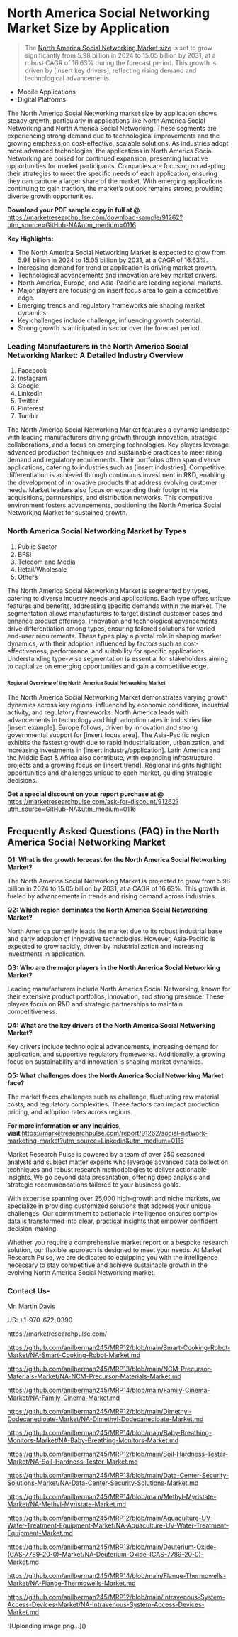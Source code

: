 <h1>North America Social Networking Market&nbsp;Size by Application</h1><blockquote><p>The <a href="https://marketresearchpulse.com/download-sample/91262?utm_source=GitHub-NA&amp;utm_medium=0116">North America Social Networking Market size</a> is set to grow significantly from 5.98 billion in 2024 to 15.05 billion by 2031, at a robust CAGR of 16.63% during the forecast period. This growth is driven by [insert key drivers], reflecting rising demand and technological advancements.</p></blockquote><ul><li>Mobile Applications<li> Digital Platforms</li></ul><p>The North America Social Networking market size by application shows steady growth, particularly in applications like North America Social Networking and North America Social Networking. These segments are experiencing strong demand due to technological improvements and the growing emphasis on cost-effective, scalable solutions. As industries adopt more advanced technologies, the applications in North America Social Networking are poised for continued expansion, presenting lucrative opportunities for market participants. Companies are focusing on adapting their strategies to meet the specific needs of each application, ensuring they can capture a larger share of the market. With emerging applications continuing to gain traction, the market’s outlook remains strong, providing diverse growth opportunities.</p><p><strong>Download your PDF sample copy in full at @ </strong><a href="https://marketresearchpulse.com/download-sample/91262?utm_source=GitHub-NA&amp;utm_medium=0116">https://marketresearchpulse.com/download-sample/91262?utm_source=GitHub-NA&amp;utm_medium=0116</a></p><p><strong>Key Highlights: </strong></p><ul><li>The North America Social Networking Market is expected to grow from 5.98 billion in 2024 to 15.05 billion by 2031, at a CAGR of 16.63%.</li><li>Increasing demand for trend or application is driving market growth.</li><li>Technological advancements and innovation are key market drivers.</li><li>North America, Europe, and Asia-Pacific are leading regional markets.</li><li>Major players are focusing on insert focus area to gain a competitive edge.</li><li>Emerging trends and regulatory frameworks are shaping market dynamics.</li><li>Key challenges include challenge, influencing growth potential.</li><li>Strong growth is anticipated in sector over the forecast period.</li></ul><h3>Leading Manufacturers in the North America Social Networking Market: A Detailed Industry Overview</h3><ol><li>Facebook</li><li>Instagram</li><li>Google</li><li>LinkedIn</li><li>Twitter</li><li>Pinterest</li><li>Tumblr</li></ol><div class="flex max-w-full flex-col flex-grow"><div class="min-h-8 text-message flex w-full flex-col items-end gap-2 whitespace-normal break-words [.text-message+&amp;]:mt-5" dir="auto" data-message-author-role="assistant" data-message-id="fd8432e4-4910-450d-b182-61b7bfb0a01f" data-message-model-slug="gpt-4o"><div class="flex w-full flex-col gap-1 empty:hidden first:pt-[3px]"><div class="markdown prose w-full break-words dark:prose-invert light"><p>The North America Social Networking Market features a dynamic landscape with leading manufacturers driving growth through innovation, strategic collaborations, and a focus on emerging technologies. Key players leverage advanced production techniques and sustainable practices to meet rising demand and regulatory requirements. Their portfolios often span diverse applications, catering to industries such as [insert industries]. Competitive differentiation is achieved through continuous investment in R&amp;D, enabling the development of innovative products that address evolving customer needs. Market leaders also focus on expanding their footprint via acquisitions, partnerships, and distribution networks. This competitive environment fosters advancements, positioning the North America Social Networking Market for sustained growth.</p></div></div></div></div><h3>North America Social Networking Market by Types</h3><ol><li>Public Sector<li> BFSI<li> Telecom and Media<li> Retail/Wholesale<li> Others</li></ol><div class="flex max-w-full flex-col flex-grow"><div class="min-h-8 text-message flex w-full flex-col items-end gap-2 whitespace-normal break-words [.text-message+&amp;]:mt-5" dir="auto" data-message-author-role="assistant" data-message-id="084470be-0bb7-4664-bddf-5156b4f41249" data-message-model-slug="gpt-4o-mini"><div class="flex w-full flex-col gap-1 empty:hidden first:pt-[3px]"><div class="markdown prose w-full break-words dark:prose-invert light"><p>The North America Social Networking Market is segmented by types, catering to diverse industry needs and applications. Each type offers unique features and benefits, addressing specific demands within the market. The segmentation allows manufacturers to target distinct customer bases and enhance product offerings. Innovation and technological advancements drive differentiation among types, ensuring tailored solutions for varied end-user requirements. These types play a pivotal role in shaping market dynamics, with their adoption influenced by factors such as cost-effectiveness, performance, and suitability for specific applications. Understanding type-wise segmentation is essential for stakeholders aiming to capitalize on emerging opportunities and gain a competitive edge.</p></div></div></div></div><h3><span style="font-size: 11px;">Regional Overview of the North America Social Networking Market</span></h3><div class="flex max-w-full flex-col flex-grow"><div class="min-h-8 text-message flex w-full flex-col items-end gap-2 whitespace-normal break-words [.text-message+&amp;]:mt-5" dir="auto" data-message-author-role="assistant" data-message-id="e9038762-ce64-4e30-91c9-9bd413514231" data-message-model-slug="gpt-4o-mini"><div class="flex w-full flex-col gap-1 empty:hidden first:pt-[3px]"><div class="markdown prose w-full break-words dark:prose-invert light"><p>The North America Social Networking Market demonstrates varying growth dynamics across key regions, influenced by economic conditions, industrial activity, and regulatory frameworks. North America leads with advancements in technology and high adoption rates in industries like [insert example]. Europe follows, driven by innovation and strong governmental support for [insert focus area]. The Asia-Pacific region exhibits the fastest growth due to rapid industrialization, urbanization, and increasing investments in [insert industry/application]. Latin America and the Middle East &amp; Africa also contribute, with expanding infrastructure projects and a growing focus on [insert trend]. Regional insights highlight opportunities and challenges unique to each market, guiding strategic decisions.</p></div></div></div></div><p><strong>Get a special discount on your report purchase at @ </strong><a href="https://marketresearchpulse.com/ask-for-discount/91262?utm_source=GitHub-NA&amp;utm_medium=0116">https://marketresearchpulse.com/ask-for-discount/91262?utm_source=GitHub-NA&amp;utm_medium=0116</a></p><h2>Frequently Asked Questions (FAQ) in the North America Social Networking Market</h2><p><strong>Q1: What is the growth forecast for the North America Social Networking Market?</strong></p><p>The North America Social Networking Market is projected to grow from 5.98 billion in 2024 to 15.05 billion by 2031, at a CAGR of 16.63%. This growth is fueled by advancements in trends and rising demand across industries.</p><p><strong>Q2: Which region dominates the North America Social Networking Market?</strong></p><p>North America currently leads the market due to its robust industrial base and early adoption of innovative technologies. However, Asia-Pacific is expected to grow rapidly, driven by industrialization and increasing investments in application.</p><p><strong>Q3: Who are the major players in the North America Social Networking Market?</strong></p><p>Leading manufacturers include North America Social Networking, known for their extensive product portfolios, innovation, and strong presence. These players focus on R&amp;D and strategic partnerships to maintain competitiveness.</p><p><strong>Q4: What are the key drivers of the North America Social Networking Market?</strong></p><p>Key drivers include technological advancements, increasing demand for application, and supportive regulatory frameworks. Additionally, a growing focus on sustainability and innovation is shaping market dynamics.</p><p><strong>Q5: What challenges does the North America Social Networking Market face?</strong></p><p>The market faces challenges such as challenge, fluctuating raw material costs, and regulatory complexities. These factors can impact production, pricing, and adoption rates across regions.</p><p><strong>For more information or any inquiries, visit&nbsp;</strong><a href="https://marketresearchpulse.com/report/91262/social-network-marketing-market?utm_source=Linkedin&utm_medium=0116">https://marketresearchpulse.com/report/91262/social-network-marketing-market?utm_source=Linkedin&utm_medium=0116</a></p><p>Market Research Pulse is powered by a team of over 250 seasoned analysts and subject matter experts who leverage advanced data collection techniques and robust research methodologies to deliver actionable insights. We go beyond data presentation, offering deep analysis and strategic recommendations tailored to your business goals.</p><p>With expertise spanning over 25,000 high-growth and niche markets, we specialize in providing customized solutions that address your unique challenges. Our commitment to actionable intelligence ensures complex data is transformed into clear, practical insights that empower confident decision-making.</p><p>Whether you require a comprehensive market report or a bespoke research solution, our flexible approach is designed to meet your needs. At Market Research Pulse, we are dedicated to equipping you with the intelligence necessary to stay competitive and achieve sustainable growth in the evolving North America Social Networking market.</p><h3><strong>Contact Us-</strong></h3><p>Mr. Martin Davis</p><p>US: +1-970-672-0390</p><p>https://marketresearchpulse.com/</p><p><a href="https://github.com/anilberman245/MRP12/blob/main/Smart-Cooking-Robot-Market/NA-Smart-Cooking-Robot-Market.md">https://github.com/anilberman245/MRP12/blob/main/Smart-Cooking-Robot-Market/NA-Smart-Cooking-Robot-Market.md</a></p><p><a href="https://github.com/anilberman245/MRP13/blob/main/NCM-Precursor-Materials-Market/NA-NCM-Precursor-Materials-Market.md">https://github.com/anilberman245/MRP13/blob/main/NCM-Precursor-Materials-Market/NA-NCM-Precursor-Materials-Market.md</a></p><p><a href="https://github.com/anilberman245/MRP14/blob/main/Family-Cinema-Market/NA-Family-Cinema-Market.md">https://github.com/anilberman245/MRP14/blob/main/Family-Cinema-Market/NA-Family-Cinema-Market.md</a></p><p><a href="https://github.com/anilberman245/MRP12/blob/main/Dimethyl-Dodecanedioate-Market/NA-Dimethyl-Dodecanedioate-Market.md">https://github.com/anilberman245/MRP12/blob/main/Dimethyl-Dodecanedioate-Market/NA-Dimethyl-Dodecanedioate-Market.md</a></p><p><a href="https://github.com/anilberman245/MRP14/blob/main/Baby-Breathing-Monitors-Market/NA-Baby-Breathing-Monitors-Market.md">https://github.com/anilberman245/MRP14/blob/main/Baby-Breathing-Monitors-Market/NA-Baby-Breathing-Monitors-Market.md</a></p><p><a href="https://github.com/anilberman245/MRP12/blob/main/Soil-Hardness-Tester-Market/NA-Soil-Hardness-Tester-Market.md">https://github.com/anilberman245/MRP12/blob/main/Soil-Hardness-Tester-Market/NA-Soil-Hardness-Tester-Market.md</a></p><p><a href="https://github.com/anilberman245/MRP13/blob/main/Data-Center-Security-Solutions-Market/NA-Data-Center-Security-Solutions-Market.md">https://github.com/anilberman245/MRP13/blob/main/Data-Center-Security-Solutions-Market/NA-Data-Center-Security-Solutions-Market.md</a></p><p><a href="https://github.com/anilberman245/MRP14/blob/main/Methyl-Myristate-Market/NA-Methyl-Myristate-Market.md">https://github.com/anilberman245/MRP14/blob/main/Methyl-Myristate-Market/NA-Methyl-Myristate-Market.md</a></p><p><a href="https://github.com/anilberman245/MRP12/blob/main/Aquaculture-UV-Water-Treatment-Equipment-Market/NA-Aquaculture-UV-Water-Treatment-Equipment-Market.md">https://github.com/anilberman245/MRP12/blob/main/Aquaculture-UV-Water-Treatment-Equipment-Market/NA-Aquaculture-UV-Water-Treatment-Equipment-Market.md</a></p><p><a href="https://github.com/anilberman245/MRP13/blob/main/Deuterium-Oxide-(CAS-7789-20-0)-Market/NA-Deuterium-Oxide-(CAS-7789-20-0)-Market.md">https://github.com/anilberman245/MRP13/blob/main/Deuterium-Oxide-(CAS-7789-20-0)-Market/NA-Deuterium-Oxide-(CAS-7789-20-0)-Market.md</a></p><p><a href="https://github.com/anilberman245/MRP14/blob/main/Flange-Thermowells-Market/NA-Flange-Thermowells-Market.md">https://github.com/anilberman245/MRP14/blob/main/Flange-Thermowells-Market/NA-Flange-Thermowells-Market.md</a></p><p><a href="https://github.com/anilberman245/MRP12/blob/main/Intravenous-System-Access-Devices-Market/NA-Intravenous-System-Access-Devices-Market.md">https://github.com/anilberman245/MRP12/blob/main/Intravenous-System-Access-Devices-Market/NA-Intravenous-System-Access-Devices-Market.md</a></p>
![Uploading image.png…]()
